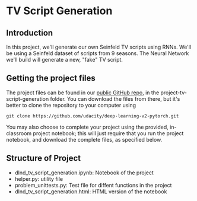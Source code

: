 # TV Script Generation

## Introduction

In this project, we'll generate our own Seinfeld TV scripts using RNNs. We'll be using a Seinfeld dataset of scripts from 9 seasons. The Neural Network we'll build will generate a new, "fake" TV script.

## Getting the project files
The project files can be found in our [public GitHub repo](https://github.com/udacity/deep-learning-v2-pytorch), in the project-tv-script-generation folder. You can download the files from there, but it's better to clone the repository to your computer using

``
git clone https://github.com/udacity/deep-learning-v2-pytorch.git
``

You may also choose to complete your project using the provided, in-classroom project notebook; this will just require that you run the project notebook, and download the complete files, as specified below.

## Structure of Project
* dlnd_tv_script_generation.ipynb: Notebook of the project
* helper.py: utility file 
* problem_unittests.py: Test file for diffent functions in the project
* dlnd_tv_script_generation.html: HTML version of the notebook